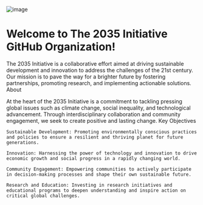 ![image](https://github.com/The2035Initiative/Buffer_Protocol_2035_Initiative_draft/assets/141206781/a801039a-1760-48e7-915c-76a41e71eac8)
# Welcome to The 2035 Initiative GitHub Organization!

The 2035 Initiative is a collaborative effort aimed at driving sustainable development and innovation to address the challenges of the 21st century. Our mission is to pave the way for a brighter future by fostering partnerships, promoting research, and implementing actionable solutions.
About

At the heart of the 2035 Initiative is a commitment to tackling pressing global issues such as climate change, social inequality, and technological advancement. Through interdisciplinary collaboration and community engagement, we seek to create positive and lasting change.
Key Objectives

    Sustainable Development: Promoting environmentally conscious practices and policies to ensure a resilient and thriving planet for future generations.

    Innovation: Harnessing the power of technology and innovation to drive economic growth and social progress in a rapidly changing world.

    Community Engagement: Empowering communities to actively participate in decision-making processes and shape their own sustainable future.

    Research and Education: Investing in research initiatives and educational programs to deepen understanding and inspire action on critical global challenges.
